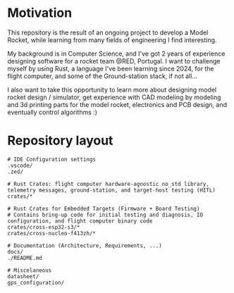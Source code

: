 # Motivation 

This repository is the result of an ongoing project to develop a Model Rocket, while learning from many fields of engineering I find interesting. 

My background is in Computer Science, and I've got 2 years of experience designing software for a rocket team @RED, Portugal. 
I want to challenge myself by using Rust, a language I've been learning since 2024, for the flight computer, and some of the Ground-station stack, if not all... 

I also want to take this opportunity to learn more about designing model rocket design / simulator, get experience with CAD modeling by modeling and 3d printing parts for the model rocket, electronics and PCB design, and eventually control algorithms :)

# Repository layout

```
# IDE Configuration settings
.vscode/
.zed/

# Rust Crates: flight computer hardware-agnostic no_std library, telemetry messages, ground-station, and target-host testing (HITL)
crates/*

# Rust Crates for Embedded Targets (Firmware + Board Testing)
# Contains bring-up code for initial testing and diagnosis, IO configuration, and flight computer binary code
crates/cross-esp32-s3/*
crates/cross-nucleo-f413zh/*

# Documentation (Architecture, Requirements, ...)
docs/
./README.md

# Miscelaneous
datasheet/
gps_configuration/

```



